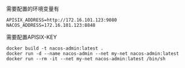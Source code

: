 需要配置的环境变量有
```
APISIX_ADDRESS=http://172.16.101.123:9080
NACOS_ADDRESS=172.16.101.123:8848

```
需要配置APISIX-KEY




```
docker build -t nacos-admin:latest .
docker run -d --name nacos-admin --net my-net nacos-admin:latest
docker run --rm -it --net my-net nacos-admin:latest /bin/sh

```